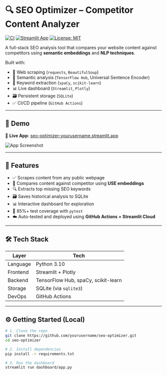 # 🔍 SEO Optimizer – Competitor Content Analyzer

[![CI](https://github.com/yourusername/seo-optimizer/actions/workflows/ci.yml/badge.svg)](https://github.com/yourusername/seo-optimizer/actions/workflows/ci.yml)
[![Streamlit App](https://img.shields.io/badge/Live-Dashboard-brightgreen)](https://seo-optimizer-yourusername.streamlit.app)
[![License: MIT](https://img.shields.io/badge/License-MIT-blue.svg)](LICENSE)

A full-stack SEO analysis tool that compares your website content against competitors using **semantic embeddings** and **NLP techniques**.

Built with:
- 🔗 Web scraping (`requests`, `BeautifulSoup`)
- 🧠 Semantic analysis (`TensorFlow Hub`, Universal Sentence Encoder)
- 📝 Keyword extraction (`spaCy`, `scikit-learn`)
- 📊 Live dashboard (`Streamlit`, `Plotly`)
- 🗃️ Persistent storage (`SQLite`)
- ✅ CI/CD pipeline (`GitHub Actions`)

---

## 📸 Demo

🔗 **Live App**: [seo-optimizer-yourusername.streamlit.app](https://seo-optimizer-yourusername.streamlit.app)

![App Screenshot](https://user-images.githubusercontent.com/yourusername/seo-dashboard-screenshot.png)

---

## 🚀 Features

- ✅ Scrapes content from any public webpage
- 🧠 Compares content against competitor using **USE embeddings**
- 🔍 Extracts top missing SEO keywords
- 🗃️ Saves historical analysis to SQLite
- 📊 Interactive dashboard for exploration
- 🧪 85%+ test coverage with `pytest`
- ☁️ Auto-tested and deployed using **GitHub Actions + Streamlit Cloud**

---

## 🛠️ Tech Stack

| Layer        | Tech                                      |
|--------------|-------------------------------------------|
| Language     | Python 3.10                               |
| Frontend     | Streamlit + Plotly                        |
| Backend      | TensorFlow Hub, spaCy, scikit-learn       |
| Storage      | SQLite (via `sqlite3`)                    |
| DevOps       | GitHub Actions                            |

---

## ⚙️ Getting Started (Local)

```bash
# 1. Clone the repo
git clone https://github.com/yourusername/seo-optimizer.git
cd seo-optimizer

# 2. Install dependencies
pip install -r requirements.txt

# 3. Run the dashboard
streamlit run dashboard/app.py
